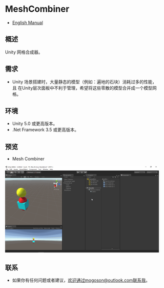 ﻿# MeshCombiner
- [English Manual](./README.md)

## 概述
Unity 网格合成器。

## 需求
- Unity 场景搭建时，大量静态的模型（例如：遍地的石块）消耗过多的性能，且
  在Unity层次面板中不利于管理，希望将这些零散的模型合并成一个模型网格。

## 环境
- Unity 5.0 或更高版本。
- .Net Framework 3.5 或更高版本。

## 预览
- Mesh Combiner

![Mesh Combiner](./Attachments/README_Image/MeshCombiner.gif)

## 联系
- 如果你有任何问题或者建议，欢迎通过mogoson@outlook.com联系我。